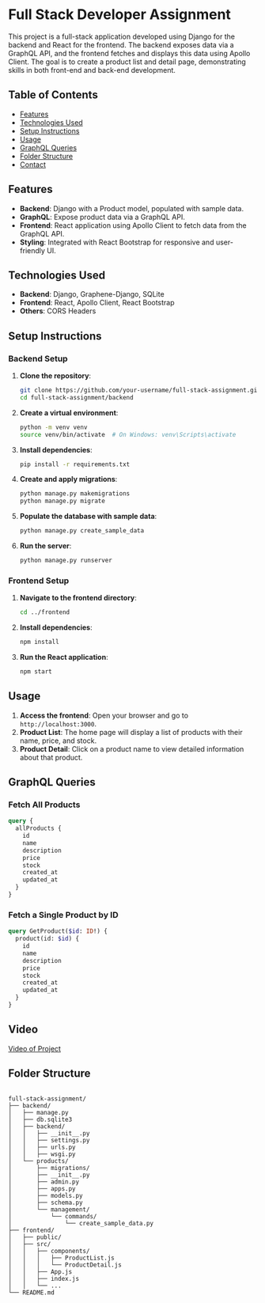 # Full Stack Developer Assignment

This project is a full-stack application developed using Django for the backend and React for the frontend. The backend exposes data via a GraphQL API, and the frontend fetches and displays this data using Apollo Client. The goal is to create a product list and detail page, demonstrating skills in both front-end and back-end development.

## Table of Contents

- [Features](#features)
- [Technologies Used](#technologies-used)
- [Setup Instructions](#setup-instructions)
- [Usage](#usage)
- [GraphQL Queries](#graphql-queries)
- [Folder Structure](#folder-structure)
- [Contact](#contact)

## Features

- **Backend**: Django with a Product model, populated with sample data.
- **GraphQL**: Expose product data via a GraphQL API.
- **Frontend**: React application using Apollo Client to fetch data from the GraphQL API.
- **Styling**: Integrated with React Bootstrap for responsive and user-friendly UI.

## Technologies Used

- **Backend**: Django, Graphene-Django, SQLite
- **Frontend**: React, Apollo Client, React Bootstrap
- **Others**: CORS Headers

## Setup Instructions

### Backend Setup

1. **Clone the repository**:

   ```bash
   git clone https://github.com/your-username/full-stack-assignment.git
   cd full-stack-assignment/backend
   ```
2. **Create a virtual environment**:

   ```bash
   python -m venv venv
   source venv/bin/activate  # On Windows: venv\Scripts\activate
   ```
3. **Install dependencies**:

   ```bash
   pip install -r requirements.txt
   ```
4. **Create and apply migrations**:

   ```bash
   python manage.py makemigrations
   python manage.py migrate
   ```
5. **Populate the database with sample data**:

   ```bash
   python manage.py create_sample_data
   ```
6. **Run the server**:

   ```bash
   python manage.py runserver
   ```

### Frontend Setup

1. **Navigate to the frontend directory**:

   ```bash
   cd ../frontend
   ```
2. **Install dependencies**:

   ```bash
   npm install
   ```
3. **Run the React application**:

   ```bash
   npm start
   ```

## Usage

1. **Access the frontend**: Open your browser and go to `http://localhost:3000`.
2. **Product List**: The home page will display a list of products with their name, price, and stock.
3. **Product Detail**: Click on a product name to view detailed information about that product.

## GraphQL Queries

### Fetch All Products

```graphql
query {
  allProducts {
    id
    name
    description
    price
    stock
    created_at
    updated_at
  }
}
```

### Fetch a Single Product by ID

```graphql
query GetProduct($id: ID!) {
  product(id: $id) {
    id
    name
    description
    price
    stock
    created_at
    updated_at
  }
}
```

## Video

[Video of Project](https://youtu.be/rg099nvqpBw?si=jUkESv8VaHVXqY2Q)

## Folder Structure

```

full-stack-assignment/
├── backend/
│   ├── manage.py
│   ├── db.sqlite3
│   ├── backend/
│   │   ├── __init__.py
│   │   ├── settings.py
│   │   ├── urls.py
│   │   ├── wsgi.py
│   └── products/
│       ├── migrations/
│       ├── __init__.py
│       ├── admin.py
│       ├── apps.py
│       ├── models.py
│       ├── schema.py
│       └── management/
│           └── commands/
│               └── create_sample_data.py
├── frontend/
│   ├── public/
│   ├── src/
│   │   ├── components/
│   │   │   ├── ProductList.js
│   │   │   └── ProductDetail.js
│   │   ├── App.js
│   │   ├── index.js
│   │   └── ...
└── README.md
```
